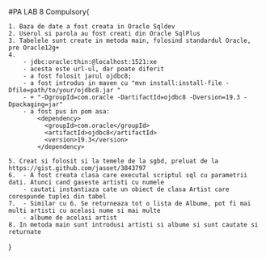 #PA LAB 8
Compulsory{
    
    1. Baza de date a fost creata in Oracle Sqldev 
    2. Userul si parola au fost creati din Oracle SqlPlus
    3. Tabelele sunt create in metoda main, folosind standardul Oracle, pre Oracle12g+
    4. 
        - jdbc:oracle:thin:@localhost:1521:xe
        - acesta este url-ul, dar poate diferit 
        - a fost folosit jarul ojdbc8;
        - a fost introdus in maven cu "mvn install:install-file -Dfile=path/to/your/ojdbc8.jar "
        - + "-DgroupId=com.oracle -DartifactId=ojdbc8 -Dversion=19.3 -Dpackaging=jar"
        - a fost pus in pom asa:
            <dependency>
              <groupId>com.oracle</groupId>
              <artifactId>ojdbc8</artifactId>
              <version>19.3</version>
            </dependency>
            
    5. Creat si folosit si la temele de la sgbd, preluat de la https://gist.github.com/jasoet/3843797
    6.  - A fost creata clasa care executal scriptul sql cu parametrii dati. Atunci cand gaseste artisti cu numele
        - cautati instantiaza cate un obiect de clasa Artist care corespunde tuplei din tabel
    7.  - Similar cu 6. Se returneaza tot o lista de Albume, pot fi mai multi artisti cu acelasi nume si mai multe 
        - albume de acelasi artist
    8. In metoda main sunt introdusi artisti si albume si sunt cautate si returnate

}
